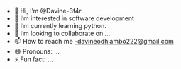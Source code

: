 - 👋 Hi, I’m @Davine-3f4r
- 👀 I’m interested in software development
- 🌱 I’m currently learning python.
- 💞️ I’m looking to collaborate on ...
- 📫 How to reach me -davineodhiambo222@gmail.com
- 😄 Pronouns: ...
- ⚡ Fun fact: ...

<!---
Davine-3f4r/Davine-3f4r is a ✨ special ✨ repository because its `README.md` (this file) appears on your GitHub profile.
You can click the Preview link to take a look at your changes.
--->
